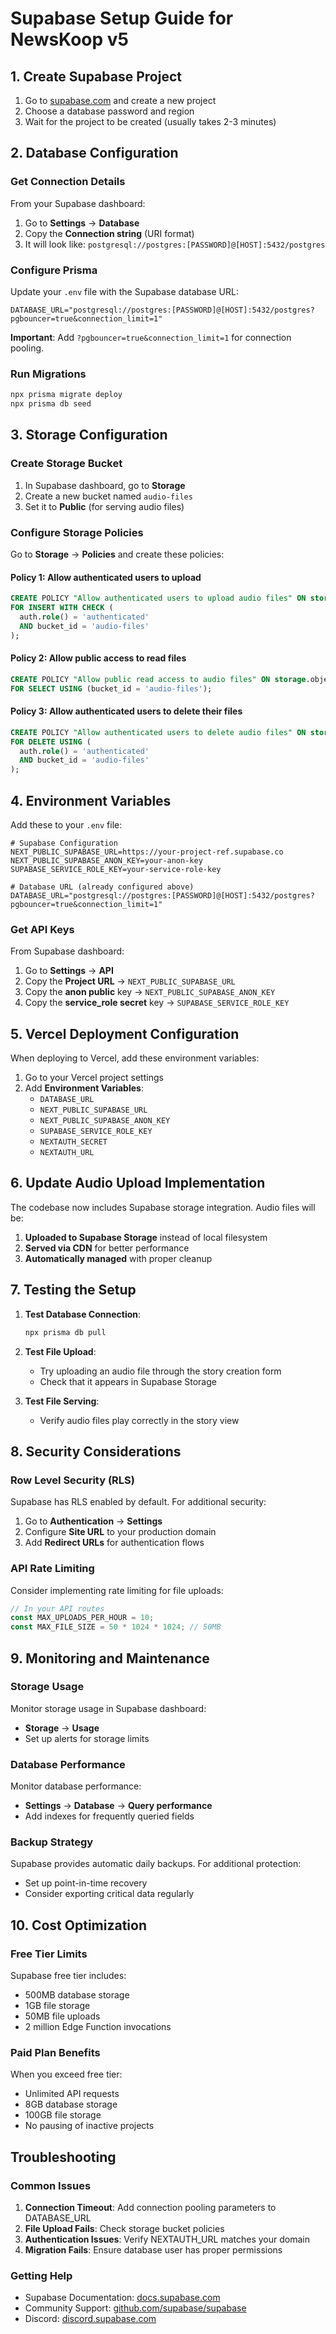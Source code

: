# Supabase Setup Guide for NewsKoop v5

## 1. Create Supabase Project

1. Go to [supabase.com](https://supabase.com) and create a new project
2. Choose a database password and region
3. Wait for the project to be created (usually takes 2-3 minutes)

## 2. Database Configuration

### Get Connection Details

From your Supabase dashboard:

1. Go to **Settings** → **Database**
2. Copy the **Connection string** (URI format)
3. It will look like: `postgresql://postgres:[PASSWORD]@[HOST]:5432/postgres`

### Configure Prisma

Update your `.env` file with the Supabase database URL:

```env
DATABASE_URL="postgresql://postgres:[PASSWORD]@[HOST]:5432/postgres?pgbouncer=true&connection_limit=1"
```

**Important**: Add `?pgbouncer=true&connection_limit=1` for connection pooling.

### Run Migrations

```bash
npx prisma migrate deploy
npx prisma db seed
```

## 3. Storage Configuration

### Create Storage Bucket

1. In Supabase dashboard, go to **Storage**
2. Create a new bucket named `audio-files`
3. Set it to **Public** (for serving audio files)

### Configure Storage Policies

Go to **Storage** → **Policies** and create these policies:

#### Policy 1: Allow authenticated users to upload
```sql
CREATE POLICY "Allow authenticated users to upload audio files" ON storage.objects
FOR INSERT WITH CHECK (
  auth.role() = 'authenticated' 
  AND bucket_id = 'audio-files'
);
```

#### Policy 2: Allow public access to read files
```sql
CREATE POLICY "Allow public read access to audio files" ON storage.objects
FOR SELECT USING (bucket_id = 'audio-files');
```

#### Policy 3: Allow authenticated users to delete their files
```sql
CREATE POLICY "Allow authenticated users to delete audio files" ON storage.objects
FOR DELETE USING (
  auth.role() = 'authenticated' 
  AND bucket_id = 'audio-files'
);
```

## 4. Environment Variables

Add these to your `.env` file:

```env
# Supabase Configuration
NEXT_PUBLIC_SUPABASE_URL=https://your-project-ref.supabase.co
NEXT_PUBLIC_SUPABASE_ANON_KEY=your-anon-key
SUPABASE_SERVICE_ROLE_KEY=your-service-role-key

# Database URL (already configured above)
DATABASE_URL="postgresql://postgres:[PASSWORD]@[HOST]:5432/postgres?pgbouncer=true&connection_limit=1"
```

### Get API Keys

From Supabase dashboard:

1. Go to **Settings** → **API**
2. Copy the **Project URL** → `NEXT_PUBLIC_SUPABASE_URL`
3. Copy the **anon public** key → `NEXT_PUBLIC_SUPABASE_ANON_KEY`
4. Copy the **service_role secret** key → `SUPABASE_SERVICE_ROLE_KEY`

## 5. Vercel Deployment Configuration

When deploying to Vercel, add these environment variables:

1. Go to your Vercel project settings
2. Add **Environment Variables**:
   - `DATABASE_URL`
   - `NEXT_PUBLIC_SUPABASE_URL`
   - `NEXT_PUBLIC_SUPABASE_ANON_KEY`
   - `SUPABASE_SERVICE_ROLE_KEY`
   - `NEXTAUTH_SECRET`
   - `NEXTAUTH_URL`

## 6. Update Audio Upload Implementation

The codebase now includes Supabase storage integration. Audio files will be:

1. **Uploaded to Supabase Storage** instead of local filesystem
2. **Served via CDN** for better performance
3. **Automatically managed** with proper cleanup

## 7. Testing the Setup

1. **Test Database Connection**:
   ```bash
   npx prisma db pull
   ```

2. **Test File Upload**:
   - Try uploading an audio file through the story creation form
   - Check that it appears in Supabase Storage

3. **Test File Serving**:
   - Verify audio files play correctly in the story view

## 8. Security Considerations

### Row Level Security (RLS)

Supabase has RLS enabled by default. For additional security:

1. Go to **Authentication** → **Settings**
2. Configure **Site URL** to your production domain
3. Add **Redirect URLs** for authentication flows

### API Rate Limiting

Consider implementing rate limiting for file uploads:

```typescript
// In your API routes
const MAX_UPLOADS_PER_HOUR = 10;
const MAX_FILE_SIZE = 50 * 1024 * 1024; // 50MB
```

## 9. Monitoring and Maintenance

### Storage Usage

Monitor storage usage in Supabase dashboard:
- **Storage** → **Usage** 
- Set up alerts for storage limits

### Database Performance

Monitor database performance:
- **Settings** → **Database** → **Query performance**
- Add indexes for frequently queried fields

### Backup Strategy

Supabase provides automatic daily backups. For additional protection:
- Set up point-in-time recovery
- Consider exporting critical data regularly

## 10. Cost Optimization

### Free Tier Limits

Supabase free tier includes:
- 500MB database storage
- 1GB file storage
- 50MB file uploads
- 2 million Edge Function invocations

### Paid Plan Benefits

When you exceed free tier:
- Unlimited API requests
- 8GB database storage
- 100GB file storage
- No pausing of inactive projects

## Troubleshooting

### Common Issues

1. **Connection Timeout**: Add connection pooling parameters to DATABASE_URL
2. **File Upload Fails**: Check storage bucket policies
3. **Authentication Issues**: Verify NEXTAUTH_URL matches your domain
4. **Migration Fails**: Ensure database user has proper permissions

### Getting Help

- Supabase Documentation: [docs.supabase.com](https://docs.supabase.com)
- Community Support: [github.com/supabase/supabase](https://github.com/supabase/supabase)
- Discord: [discord.supabase.com](https://discord.supabase.com)